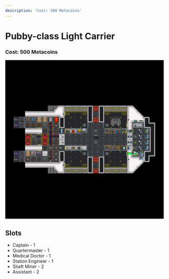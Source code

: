 ```yaml
---
description: 'Cost: 500 Metacoins'
---
```


# Pubby-class Light Carrier

### Cost:  500 Metacoins

![](<../.gitbook/assets/image (27) (1) (1).png>)

## Slots

* Captain - 1
* Quartermaster - 1
* Medical Doctor - 1
* Station Engineer - 1
* Shaft Miner - 2
* Assistant - 2
